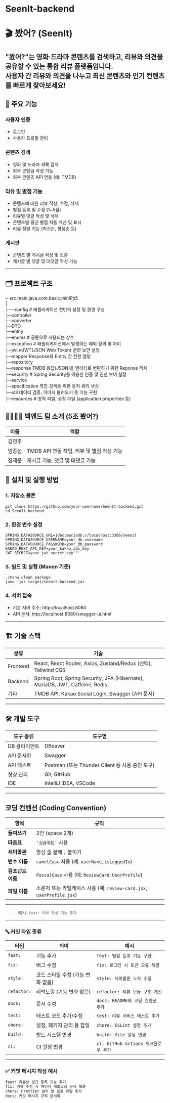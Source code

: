 # SeenIt-backend
# 🎬 봤어? (SeenIt)

**"봤어?"는 영화·드라마 콘텐츠를 검색하고, 리뷰와 의견을 공유할 수 있는 통합 리뷰 플랫폼입니다.**  
사용자 간 리뷰와 의견을 나누고 최신 콘텐츠와 인기 컨텐츠를 빠르게 찾아보세요!
---

## 🧩 주요 기능

### 사용자 인증
- 로그인
- 사용자 프로필 관리

### 콘텐츠 검색
- 영화 및 드라마 제목 검색
- 외부 콘텐글 작성 가능
- 외부 콘텐츠 API 연동 (예: TMDB)

### 리뷰 및 별점 기능
- 콘텐츠에 대한 리뷰 작성, 수정, 삭제
- 별점 등록 및 수정 (1~5점)
- 리뷰별 댓글 작성 및 삭제
- 콘텐츠별 평균 별점 자동 계산 및 표시
- 리뷰 정렬 기능 (최신순, 평점순 등)

### 게시판
- 콘텐츠 별 게시글 작성 및 토론
- 게시글 별 댓글 및 대댓글 작성 가능
---

## 🗂️ 프로젝트 구조
─ src.main.java.com.basic.miniPjt5\
│\
├──config # 애플리케이션 전반의 설정 및 환경 구성 \
├─controller \
├─converter\
├─DTO \
├─entity\
├─enums # 공통으로 사용되는 상수\
├─exception # 애플리케이션에서 발생하는 예외 정의 및 처리\
├─jwt #JWT(JSON Web Token) 관련 보안 설정\
├─mapper Response와 Entity 간 전환 맵핑\
├─repository\
├─response TMDB 응답(JSON)을 엔티티로 변환하기 위한 Reponse 객체\
├─security # Spring Security를 이용한 인증 및 권한 부여 설정\
├─service\
├─specification 복합 검색을 위한 동적 쿼리 생성\
├─util 데이터 검증, 이미지 불러오기 등 기능 구현\
├─resources # 정적 파일, 설정 파일 (application.properties 등)

## 👨‍👩‍👧‍👦 백엔드 팀 소개 (5조 봤어?)
| 이름  | 역할                            |
|-----|-------------------------------|
| 김연주 |                               |
| 임종섭 | TMDB API 연동 작업, 리뷰 및 별점 작성 기능 |
| 정재운 | 게시글 기능, 댓글 및 대댓글 기능           |

## 🚀 설치 및 실행 방법 

### 1. 저장소 클론
```
git clone https://github.com/your-username/SeenIt-backend.git
cd SeenIt-backend
```

### 2. 환경 변수 설정
```
SPRING_DATASOURCE_URL=jdbc:mariadb://localhost:3306/seenit
SPRING_DATASOURCE_USERNAME=your_db_username
SPRING_DATASOURCE_PASSWORD=your_db_password
KAKAO_REST_API_KEY=your_kakao_api_key
JWT_SECRET=your_jwt_secret_key'''
```

### 3. 빌드 및 실행 (Maven 기준)
```
./mvnw clean package
java -jar target/seenit-backend.jar
```


### 4. 서버 접속
- 기본 서버 주소: http://localhost:8080
- API 문서: http://localhost:8080/swagger-ui.html

---

## 🏗️ 기술 스택

| 분류       | 기술 |
|----------|------|
| Frontend | React, React Router, Axios, Zustand/Redux (선택), Tailwind CSS |
| Backend  | Spring Boot, Spring Security, JPA (Hibernate), MariaDB, JWT, Caffeine, Redis |
| 기타       | TMDB API, Kakao Social Login, Swagger (API 문서) |

---

## 🛠️ 개발 도구

| 도구 종류     | 도구명 |
|-------------|--------|
| DB 클라이언트 | DBeaver |
| API 문서화   | Swagger |
| API 테스트   | Postman (또는 Thunder Client 등 사용 중인 도구) |
| 형상 관리    | Git, GitHub |
| IDE         | IntelliJ IDEA, VSCode |

---

##  코딩 컨벤션 (Coding Convention)

| 항목 | 규칙 |
|------|------|
| **들여쓰기** | 2칸 (space 2개) |
| **따옴표** | `'싱글쿼트'` 사용 |
| **세미콜론** | 항상 줄 끝에 `;` 붙이기 |
| **변수 이름** | `camelCase` 사용 (예: `userName`, `isLoggedIn`) |
| **컴포넌트 이름** | `PascalCase` 사용 (예: `ReviewCard`, `UserProfile`) |
| **파일 이름** | 소문자 또는 카멜케이스 사용 (예: `review-card.jsx`, `userProfile.jsx`) |

---


> 예시: `feat: 리뷰 작성 기능 추가`

---

### 🔤 커밋 타입 종류

| 타입 | 의미 | 예시 |
|------|------|------|
| `feat:` | 기능 추가 | `feat: 별점 등록 기능 구현` |
| `fix:` | 버그 수정 | `fix: 로그인 시 토큰 오류 해결` |
| `style:` | 코드 스타일 수정 (기능 변화 없음) | `style: 세미콜론 누락 수정` |
| `refactor:` | 리팩토링 (기능 변화 없음) | `refactor: 리뷰 모듈 구조 개선` |
| `docs:` | 문서 수정 | `docs: README에 코딩 컨벤션 추가` |
| `test:` | 테스트 코드 추가/수정 | `test: 리뷰 서비스 테스트 추가` |
| `chore:` | 설정, 패키지 관리 등 잡일 | `chore: ESLint 설정 추가` |
| `build:` | 빌드 시스템 변경 | `build: Vite 설정 변경` |
| `ci:` | CI 설정 변경 | `ci: GitHub Actions 워크플로우 추가` |

---

### ✅ 커밋 메시지 작성 예시

```bash
feat: 유튜브 링크 등록 기능 추가
fix: 리뷰 수정 시 페이지 새로고침 문제 해결
chore: Prettier 설치 및 설정 파일 추가
docs: 커밋 메시지 규칙 문서화
```
